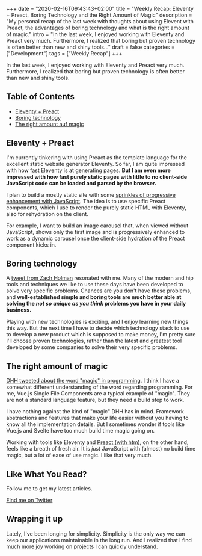 +++
date = "2020-02-16T09:43:43+02:00"
title = "Weekly Recap: Eleventy + Preact, Boring Technology and the Right Amount of Magic"
description = "My personal recap of the last week with thoughts about using Elevent with Preact, the advantages of boring technology and what is the right amount of magic."
intro = "In the last week, I enjoyed working with Eleventy and Preact very much. Furthermore, I realized that boring but proven technology is often better than new and shiny tools..."
draft = false
categories = ["Development"]
tags = ["Weekly Recap"]
+++

In the last week, I enjoyed working with Eleventy and Preact very much. Furthermore, I realized that boring but proven technology is often better than new and shiny tools.

## Table of Contents

- [Eleventy + Preact](#eleventy-preact)
- [Boring technology](#boring-technology)
- [The right amount auf magic](#the-right-amount-of-magic)

## Eleventy + Preact

I'm currently tinkering with using Preact as the template language for the excellent static website generator Eleventy. So far, I am quite impressed with how fast Eleventy is at generating pages. **But I am even more impressed with how fast purely static pages with little to no client-side JavaScript code can be loaded and parsed by the browser.**

I plan to build a mostly static site with some [sprinkles of progressive enhancement with JavaScript](https://adactio.com/journal/16404). The idea is to use specific Preact components, which I use to render the purely static HTML with Eleventy, also for rehydration on the client.

For example, I want to build an image carousel that, when viewed without JavaScript, shows only the first image and is progressively enhanced to work as a dynamic carousel once the client-side hydration of the Preact component kicks in.

## Boring technology

A [tweet from Zach Holman](https://twitter.com/holman/status/1225919360385994753) resonated with me. Many of the modern and hip tools and techniques we like to use these days have been developed to solve very specific problems. Chances are you don't have these problems, and **well-established simple and boring tools are much better able at solving the *not so unique as you think* problems you have in your daily business.**

Playing with new technologies is exciting, and I enjoy learning new things this way. But the next time I have to decide which technology stack to use to develop a new product which is supposed to make money, I'm pretty sure I'll choose proven technologies, rather than the latest and greatest tool developed by some companies to solve their very specific problems.

## The right amount of magic

[DHH tweeted about the word "magic" in programming](https://twitter.com/dhh/status/1226296264469336064). I think I have a somewhat different understanding of the word regarding programming. For me, Vue.js Single File Components are a typical example of "magic". They are not a standard language feature, but they need a build step to work.

I have nothing against the kind of "magic" DHH has in mind. Framework abstractions and features that make your life easier without you having to know all the implementation details. But I sometimes wonder if tools like Vue.js and Svelte have too much build time magic going on.

Working with tools like Eleventy and [Preact (with htm)](https://github.com/developit/htm), on the other hand, feels like a breath of fresh air. It is *just* JavaScript with (almost) no build time magic, but a lot of ease of use magic. I like that very much.

<div class="c-content__broad">
  <div class="c-twitter-teaser">
    <div class="c-twitter-teaser__content">
      <h2 class="c-twitter-teaser__headline">Like What You Read?</h2>
      <p class="c-twitter-teaser__body">
        Follow me to get my latest articles.
      </p>
      <a class="c-button c-button--outline c-twitter-teaser__button" rel="nofollow" href="https://twitter.com/maoberlehner" data-event-category="link" data-event-action="click: contact" data-event-label="Twitter (article content)">
        Find me on Twitter
      </a>
    </div>
  </div>
</div>

## Wrapping it up

Lately, I've been longing for simplicity. Simplicity is the only way we can keep our applications maintainable in the long run. And I realized that I find much more joy working on projects I can quickly understand.
